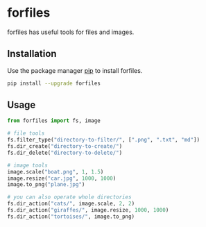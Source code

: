 # forfiles

forfiles has useful tools for files and images.

## Installation

Use the package manager [pip](https://pip.pypa.io/en/stable/) to install forfiles.

```bash
pip install --upgrade forfiles
```

## Usage

```python
from forfiles import fs, image

# file tools
fs.filter_type("directory-to-filter/", [".png", ".txt", "md"])
fs.dir_create("directory-to-create/")
fs.dir_delete("directory-to-delete/")

# image tools
image.scale("boat.png", 1, 1.5)
image.resize("car.jpg", 1000, 1000)
image.to_png("plane.jpg")

# you can also operate whole directories
fs.dir_action("cats/", image.scale, 2, 2)
fs.dir_action("giraffes/", image.resize, 1000, 1000)
fs.dir_action("tortoises/", image.to_png)
```
